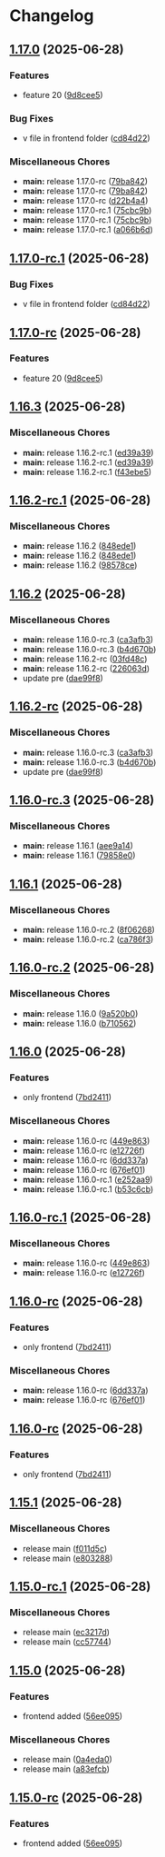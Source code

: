 # Changelog

## [1.17.0](https://github.com/ddennis/release-please-prerelease-example/compare/v1.16.3...v1.17.0) (2025-06-28)


### Features

* feature 20 ([9d8cee5](https://github.com/ddennis/release-please-prerelease-example/commit/9d8cee58b049de2d51a927e084180046182a6f7d))


### Bug Fixes

* v file in frontend folder ([cd84d22](https://github.com/ddennis/release-please-prerelease-example/commit/cd84d227c4e0c546082162bdcd1c7666f12b7d20))


### Miscellaneous Chores

* **main:** release 1.17.0-rc ([79ba842](https://github.com/ddennis/release-please-prerelease-example/commit/79ba84274e928d0da4688b50a6fc00b8b2325c92))
* **main:** release 1.17.0-rc ([79ba842](https://github.com/ddennis/release-please-prerelease-example/commit/79ba84274e928d0da4688b50a6fc00b8b2325c92))
* **main:** release 1.17.0-rc ([d22b4a4](https://github.com/ddennis/release-please-prerelease-example/commit/d22b4a48595dfb1297502f2f7681cb43d10c3e32))
* **main:** release 1.17.0-rc.1 ([75cbc9b](https://github.com/ddennis/release-please-prerelease-example/commit/75cbc9beb400676466329175dbc4b8f90740186b))
* **main:** release 1.17.0-rc.1 ([75cbc9b](https://github.com/ddennis/release-please-prerelease-example/commit/75cbc9beb400676466329175dbc4b8f90740186b))
* **main:** release 1.17.0-rc.1 ([a066b6d](https://github.com/ddennis/release-please-prerelease-example/commit/a066b6db278e66085fd667996358a1569db08dc4))

## [1.17.0-rc.1](https://github.com/ddennis/release-please-prerelease-example/compare/v1.17.0-rc...v1.17.0-rc.1) (2025-06-28)


### Bug Fixes

* v file in frontend folder ([cd84d22](https://github.com/ddennis/release-please-prerelease-example/commit/cd84d227c4e0c546082162bdcd1c7666f12b7d20))

## [1.17.0-rc](https://github.com/ddennis/release-please-prerelease-example/compare/v1.16.3...v1.17.0-rc) (2025-06-28)


### Features

* feature 20 ([9d8cee5](https://github.com/ddennis/release-please-prerelease-example/commit/9d8cee58b049de2d51a927e084180046182a6f7d))

## [1.16.3](https://github.com/ddennis/release-please-prerelease-example/compare/v1.16.2...v1.16.3) (2025-06-28)


### Miscellaneous Chores

* **main:** release 1.16.2-rc.1 ([ed39a39](https://github.com/ddennis/release-please-prerelease-example/commit/ed39a39ec4ca1f8e57e8dd2f6acda12e41d484b9))
* **main:** release 1.16.2-rc.1 ([ed39a39](https://github.com/ddennis/release-please-prerelease-example/commit/ed39a39ec4ca1f8e57e8dd2f6acda12e41d484b9))
* **main:** release 1.16.2-rc.1 ([f43ebe5](https://github.com/ddennis/release-please-prerelease-example/commit/f43ebe5b3d996e329c4e6b0e95603d4a83a910ce))

## [1.16.2-rc.1](https://github.com/ddennis/release-please-prerelease-example/compare/v1.16.2-rc...v1.16.2-rc.1) (2025-06-28)


### Miscellaneous Chores

* **main:** release 1.16.2 ([848ede1](https://github.com/ddennis/release-please-prerelease-example/commit/848ede1be5ecbcb172bb1a8c7781bac4f2e68846))
* **main:** release 1.16.2 ([848ede1](https://github.com/ddennis/release-please-prerelease-example/commit/848ede1be5ecbcb172bb1a8c7781bac4f2e68846))
* **main:** release 1.16.2 ([98578ce](https://github.com/ddennis/release-please-prerelease-example/commit/98578ce7b1b34f6b8012ad6a87f90522438e1999))

## [1.16.2](https://github.com/ddennis/release-please-prerelease-example/compare/v1.16.1...v1.16.2) (2025-06-28)


### Miscellaneous Chores

* **main:** release 1.16.0-rc.3 ([ca3afb3](https://github.com/ddennis/release-please-prerelease-example/commit/ca3afb363372d65d85cb9c776ce4d585e35b66b5))
* **main:** release 1.16.0-rc.3 ([b4d670b](https://github.com/ddennis/release-please-prerelease-example/commit/b4d670bd9c69620edea3ba834878a97c5bbbb329))
* **main:** release 1.16.2-rc ([03fd48c](https://github.com/ddennis/release-please-prerelease-example/commit/03fd48cb25c6f530808fb28ea6c884ed73134b3f))
* **main:** release 1.16.2-rc ([226063d](https://github.com/ddennis/release-please-prerelease-example/commit/226063db52ac074d0505b9ac750c226bbf649459))
* update pre ([dae99f8](https://github.com/ddennis/release-please-prerelease-example/commit/dae99f8d2f312a775b05a5ca29f1975f22afd44d))

## [1.16.2-rc](https://github.com/ddennis/release-please-prerelease-example/compare/v1.16.1...v1.16.2-rc) (2025-06-28)


### Miscellaneous Chores

* **main:** release 1.16.0-rc.3 ([ca3afb3](https://github.com/ddennis/release-please-prerelease-example/commit/ca3afb363372d65d85cb9c776ce4d585e35b66b5))
* **main:** release 1.16.0-rc.3 ([b4d670b](https://github.com/ddennis/release-please-prerelease-example/commit/b4d670bd9c69620edea3ba834878a97c5bbbb329))
* update pre ([dae99f8](https://github.com/ddennis/release-please-prerelease-example/commit/dae99f8d2f312a775b05a5ca29f1975f22afd44d))

## [1.16.0-rc.3](https://github.com/ddennis/release-please-prerelease-example/compare/v1.16.0-rc.2...v1.16.0-rc.3) (2025-06-28)


### Miscellaneous Chores

* **main:** release 1.16.1 ([aee9a14](https://github.com/ddennis/release-please-prerelease-example/commit/aee9a14cc33cb246f21078a574c3fba8cd8c02fd))
* **main:** release 1.16.1 ([79858e0](https://github.com/ddennis/release-please-prerelease-example/commit/79858e0c96298d032cdfae4c47d8f47da24af52a))

## [1.16.1](https://github.com/ddennis/release-please-prerelease-example/compare/v1.16.0...v1.16.1) (2025-06-28)


### Miscellaneous Chores

* **main:** release 1.16.0-rc.2 ([8f06268](https://github.com/ddennis/release-please-prerelease-example/commit/8f062687b734ea03c035b411fd2d363972e14b51))
* **main:** release 1.16.0-rc.2 ([ca786f3](https://github.com/ddennis/release-please-prerelease-example/commit/ca786f30166bab0f470216e3a0bb7b78e2b8a5e6))

## [1.16.0-rc.2](https://github.com/ddennis/release-please-prerelease-example/compare/v1.16.0-rc.1...v1.16.0-rc.2) (2025-06-28)


### Miscellaneous Chores

* **main:** release 1.16.0 ([9a520b0](https://github.com/ddennis/release-please-prerelease-example/commit/9a520b05357ff130f73c6be29b85ba1149fbf91d))
* **main:** release 1.16.0 ([b710562](https://github.com/ddennis/release-please-prerelease-example/commit/b710562b86c3fab6b943be2237f823b81ae321be))

## [1.16.0](https://github.com/ddennis/release-please-prerelease-example/compare/v1.15.1...v1.16.0) (2025-06-28)


### Features

* only frontend ([7bd2411](https://github.com/ddennis/release-please-prerelease-example/commit/7bd24119f4c9765e74704db8a52903f984ceb9a6))


### Miscellaneous Chores

* **main:** release 1.16.0-rc ([449e863](https://github.com/ddennis/release-please-prerelease-example/commit/449e8633afc51b4f6721f9ed319c7839f83d79a9))
* **main:** release 1.16.0-rc ([e12726f](https://github.com/ddennis/release-please-prerelease-example/commit/e12726fa7725fcedd5a6b752d80fdcc317fdfad0))
* **main:** release 1.16.0-rc ([6dd337a](https://github.com/ddennis/release-please-prerelease-example/commit/6dd337a5231f542f23186fcb9b0220926de6f7a2))
* **main:** release 1.16.0-rc ([676ef01](https://github.com/ddennis/release-please-prerelease-example/commit/676ef01f731c824326f937c94b21af93e8b6bb01))
* **main:** release 1.16.0-rc.1 ([e252aa9](https://github.com/ddennis/release-please-prerelease-example/commit/e252aa9a0b378bf9ce729cd75b342b52e6f09008))
* **main:** release 1.16.0-rc.1 ([b53c6cb](https://github.com/ddennis/release-please-prerelease-example/commit/b53c6cb4cd32948abe93cce85df49cb700866ecf))

## [1.16.0-rc.1](https://github.com/ddennis/release-please-prerelease-example/compare/v1.16.0-rc...v1.16.0-rc.1) (2025-06-28)


### Miscellaneous Chores

* **main:** release 1.16.0-rc ([449e863](https://github.com/ddennis/release-please-prerelease-example/commit/449e8633afc51b4f6721f9ed319c7839f83d79a9))
* **main:** release 1.16.0-rc ([e12726f](https://github.com/ddennis/release-please-prerelease-example/commit/e12726fa7725fcedd5a6b752d80fdcc317fdfad0))

## [1.16.0-rc](https://github.com/ddennis/release-please-prerelease-example/compare/v1.15.1...v1.16.0-rc) (2025-06-28)


### Features

* only frontend ([7bd2411](https://github.com/ddennis/release-please-prerelease-example/commit/7bd24119f4c9765e74704db8a52903f984ceb9a6))


### Miscellaneous Chores

* **main:** release 1.16.0-rc ([6dd337a](https://github.com/ddennis/release-please-prerelease-example/commit/6dd337a5231f542f23186fcb9b0220926de6f7a2))
* **main:** release 1.16.0-rc ([676ef01](https://github.com/ddennis/release-please-prerelease-example/commit/676ef01f731c824326f937c94b21af93e8b6bb01))

## [1.16.0-rc](https://github.com/ddennis/release-please-prerelease-example/compare/v1.15.1...v1.16.0-rc) (2025-06-28)


### Features

* only frontend ([7bd2411](https://github.com/ddennis/release-please-prerelease-example/commit/7bd24119f4c9765e74704db8a52903f984ceb9a6))

## [1.15.1](https://github.com/ddennis/release-please-prerelease-example/compare/v1.15.0...v1.15.1) (2025-06-28)


### Miscellaneous Chores

* release main ([f011d5c](https://github.com/ddennis/release-please-prerelease-example/commit/f011d5ccb8d81bd2a5471b99521ae8435a281430))
* release main ([e803288](https://github.com/ddennis/release-please-prerelease-example/commit/e80328812e6ea53b9a9502a5f78a526777714ccc))

## [1.15.0-rc.1](https://github.com/ddennis/release-please-prerelease-example/compare/v1.15.0-rc...v1.15.0-rc.1) (2025-06-28)


### Miscellaneous Chores

* release main ([ec3217d](https://github.com/ddennis/release-please-prerelease-example/commit/ec3217d4d510cb4523b04b40a5b4c06278b3696f))
* release main ([cc57744](https://github.com/ddennis/release-please-prerelease-example/commit/cc5774452858b35f0e554ddb4a118569e13cf50b))

## [1.15.0](https://github.com/ddennis/release-please-prerelease-example/compare/v1.14.0...v1.15.0) (2025-06-28)


### Features

* frontend added ([56ee095](https://github.com/ddennis/release-please-prerelease-example/commit/56ee0957f738a0b1922ea6a99d8452b2107e7f5c))


### Miscellaneous Chores

* release main ([0a4eda0](https://github.com/ddennis/release-please-prerelease-example/commit/0a4eda051fcb4b7592dfde500f64fb6d3e904cda))
* release main ([a83efcb](https://github.com/ddennis/release-please-prerelease-example/commit/a83efcbb7ab3ac41d8388f4f6ae8e869c74ccf48))

## [1.15.0-rc](https://github.com/ddennis/release-please-prerelease-example/compare/v1.14.0...v1.15.0-rc) (2025-06-28)


### Features

* frontend added ([56ee095](https://github.com/ddennis/release-please-prerelease-example/commit/56ee0957f738a0b1922ea6a99d8452b2107e7f5c))

